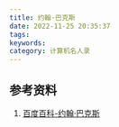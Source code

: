 ```yaml
---
title: 约翰·巴克斯
date: 2022-11-25 20:35:37
tags:
keywords:
category: 计算机名人录
---
```




## 参考资料

1. [百度百科-约翰·巴克斯](https://baike.baidu.com/item/约翰·巴克斯/3510474?fr=aladdin)
